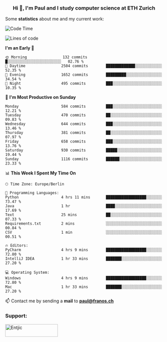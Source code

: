 <h3 align="center">Hi 👋, I'm Paul and I study computer science at ETH Zurich</h3>


Some **statistics** about me and my current work:

<!--START_SECTION:waka-->
![Code Time](http://img.shields.io/badge/Code%20Time-1%2C466%20hrs%2053%20mins-blue)

![Lines of code](https://img.shields.io/badge/From%20Hello%20World%20I%27ve%20Written-2.7%20million%20lines%20of%20code-blue)

**I'm an Early 🐤** 

```text
🌞 Morning                132 commits         █░░░░░░░░░░░░░░░░░░░░░░░░   02.76 % 
🌆 Daytime                2504 commits        █████████████░░░░░░░░░░░░   52.35 % 
🌃 Evening                1652 commits        █████████░░░░░░░░░░░░░░░░   34.54 % 
🌙 Night                  495 commits         ███░░░░░░░░░░░░░░░░░░░░░░   10.35 % 
```
📅 **I'm Most Productive on Sunday** 

```text
Monday                   584 commits         ███░░░░░░░░░░░░░░░░░░░░░░   12.21 % 
Tuesday                  470 commits         ██░░░░░░░░░░░░░░░░░░░░░░░   09.83 % 
Wednesday                644 commits         ███░░░░░░░░░░░░░░░░░░░░░░   13.46 % 
Thursday                 381 commits         ██░░░░░░░░░░░░░░░░░░░░░░░   07.97 % 
Friday                   658 commits         ███░░░░░░░░░░░░░░░░░░░░░░   13.76 % 
Saturday                 930 commits         █████░░░░░░░░░░░░░░░░░░░░   19.44 % 
Sunday                   1116 commits        ██████░░░░░░░░░░░░░░░░░░░   23.33 % 
```


📊 **This Week I Spent My Time On** 

```text
🕑︎ Time Zone: Europe/Berlin

💬 Programming Languages: 
Python                   4 hrs 11 mins       ██████████████████░░░░░░░   73.47 % 
Java                     1 hr                ████░░░░░░░░░░░░░░░░░░░░░   17.69 % 
Text                     25 mins             ██░░░░░░░░░░░░░░░░░░░░░░░   07.33 % 
Requirements.txt         2 mins              ░░░░░░░░░░░░░░░░░░░░░░░░░   00.84 % 
CSV                      1 min               ░░░░░░░░░░░░░░░░░░░░░░░░░   00.51 % 

🔥 Editors: 
PyCharm                  4 hrs 9 mins        ██████████████████░░░░░░░   72.80 % 
IntelliJ IDEA            1 hr 33 mins        ███████░░░░░░░░░░░░░░░░░░   27.20 % 

💻 Operating System: 
Windows                  4 hrs 9 mins        ██████████████████░░░░░░░   72.80 % 
Mac                      1 hr 33 mins        ███████░░░░░░░░░░░░░░░░░░   27.20 % 
```


<!--END_SECTION:waka-->

📫 Contact me by sending a **mail** to **paul@franos.ch**

<h3 align="left">Support:</h3>
<p><a href="https://ko-fi.com/Entjic"> <img align="left" src="https://cdn.ko-fi.com/cdn/kofi3.png?v=3" height="40" width="168" alt="Entjic" /></a></p>
